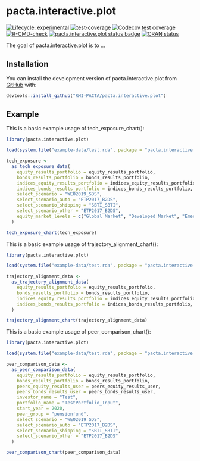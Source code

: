
<!-- README.md is generated from README.Rmd. Please edit that file -->

# pacta.interactive.plot

<!-- badges: start -->

[![Lifecycle:
experimental](https://img.shields.io/badge/lifecycle-experimental-orange.svg)](https://www.tidyverse.org/lifecycle/#experimental)
[![test-coverage](https://github.com/RMI-PACTA/pacta.interactive.plot/actions/workflows/test-coverage.yaml/badge.svg)](https://github.com/RMI-PACTA/pacta.interactive.plot/actions/workflows/test-coverage.yaml)
[![Codecov test
coverage](https://codecov.io/gh/RMI-PACTA/pacta.interactive.plot/branch/master/graph/badge.svg)](https://codecov.io/gh/RMI-PACTA/pacta.interactive.plot?branch=master)
[![R-CMD-check](https://github.com/RMI-PACTA/pacta.interactive.plot/workflows/R-CMD-check/badge.svg)](https://github.com/RMI-PACTA/pacta.interactive.plot/actions)
[![pacta.interactive.plot status
badge](https://RMI-PACTA.r-universe.dev/badges/pacta.interactive.plot)](https://RMI-PACTA.r-universe.dev)
[![CRAN
status](https://www.r-pkg.org/badges/version/pacta.interactive.plot)](https://CRAN.R-project.org/package=pacta.interactive.plot)
<!-- badges: end -->

The goal of pacta.interactive.plot is to …

## Installation

<!--
You can install the released version of pacta.interactive.plot from [CRAN](https://CRAN.R-project.org) with:

``` r
install.packages("pacta.interactive.plot")
```
-->

You can install the development version of pacta.interactive.plot from
[GitHub](https://github.com/RMI-PACTA/pacta.interactive.plot) with:

``` r
devtools::install_github("RMI-PACTA/pacta.interactive.plot")
```

## Example

This is a basic example usage of tech_exposure_chart():

``` r
library(pacta.interactive.plot)

load(system.file("example-data/test.rda", package = "pacta.interactive.plot"))

tech_exposure <-
  as_tech_exposure_data(
    equity_results_portfolio = equity_results_portfolio,
    bonds_results_portfolio = bonds_results_portfolio,
    indices_equity_results_portfolio = indices_equity_results_portfolio,
    indices_bonds_results_portfolio = indices_bonds_results_portfolio,
    select_scenario = "WEO2019_SDS",
    select_scenario_auto = "ETP2017_B2DS",
    select_scenario_shipping = "SBTI_SBTI",
    select_scenario_other = "ETP2017_B2DS",
    equity_market_levels = c("Global Market", "Developed Market", "Emerging Market")
  )

tech_exposure_chart(tech_exposure)
```

This is a basic example usage of trajectory_alignment_chart():

``` r
library(pacta.interactive.plot)

load(system.file("example-data/test.rda", package = "pacta.interactive.plot"))

trajectory_alignment_data <-
  as_trajectory_alignment_data(
    equity_results_portfolio = equity_results_portfolio,
    bonds_results_portfolio = bonds_results_portfolio,
    indices_equity_results_portfolio = indices_equity_results_portfolio,
    indices_bonds_results_portfolio = indices_bonds_results_portfolio,
  )

trajectory_alignment_chart(trajectory_alignment_data)
```

This is a basic example usage of peer_comparison_chart():

``` r
library(pacta.interactive.plot)

load(system.file("example-data/test.rda", package = "pacta.interactive.plot"))

peer_comparison_data <-
  as_peer_comparison_data(
    equity_results_portfolio = equity_results_portfolio,
    bonds_results_portfolio = bonds_results_portfolio,
    peers_equity_results_user = peers_equity_results_user,
    peers_bonds_results_user = peers_bonds_results_user,
    investor_name = "Test",
    portfolio_name = "TestPortfolio_Input",
    start_year = 2020,
    peer_group = "pensionfund",
    select_scenario = "WEO2019_SDS",
    select_scenario_auto = "ETP2017_B2DS",
    select_scenario_shipping = "SBTI_SBTI",
    select_scenario_other = "ETP2017_B2DS"
  )

peer_comparison_chart(peer_comparison_data)
```
